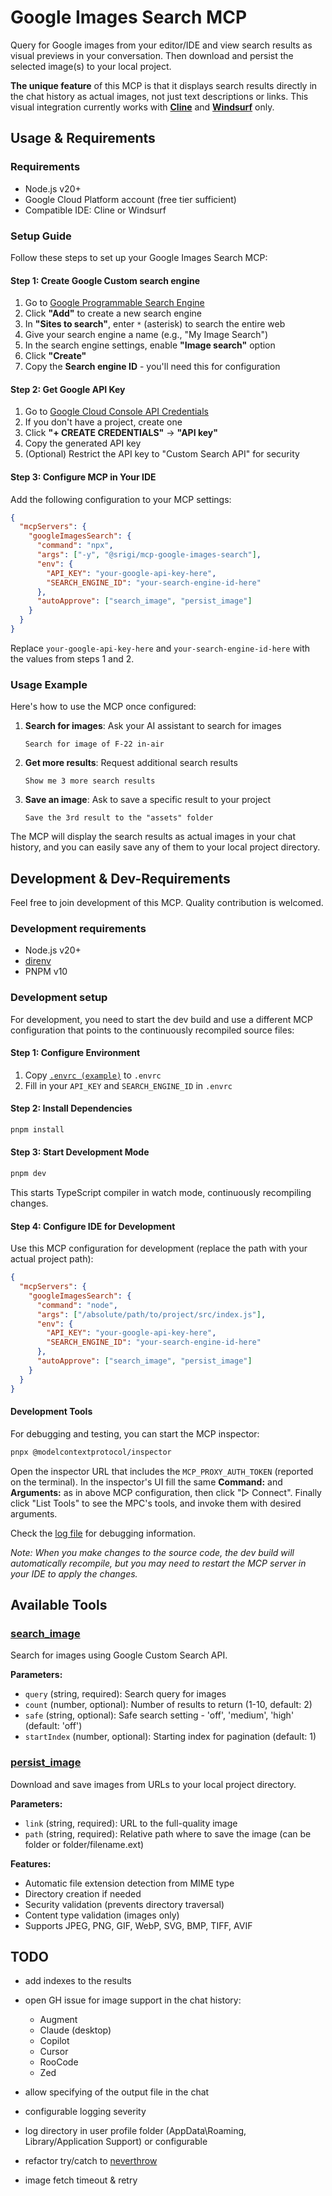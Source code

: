 # Google Images Search MCP

Query for Google images from your editor/IDE and view search results as visual previews in your conversation. Then download and persist the selected image(s) to your local project.

**The unique feature** of this MCP is that it displays search results directly in the chat history as actual images, not just text descriptions or links. This visual integration currently works with [**Cline**](https://cline.bot/) and [**Windsurf**](https://windsurf.com/editor) only.

## Usage & Requirements

### Requirements

- Node.js v20+
- Google Cloud Platform account (free tier sufficient)
- Compatible IDE: Cline or Windsurf

### Setup Guide

Follow these steps to set up your Google Images Search MCP:

#### Step 1: Create Google Custom search engine

1. Go to [Google Programmable Search Engine](https://programmablesearchengine.google.com/controlpanel/all)
2. Click **"Add"** to create a new search engine
3. In **"Sites to search"**, enter `*` (asterisk) to search the entire web
4. Give your search engine a name (e.g., "My Image Search")
5. In the search engine settings, enable **"Image search"** option
6. Click **"Create"**
7. Copy the **Search engine ID** - you'll need this for configuration

#### Step 2: Get Google API Key

1. Go to [Google Cloud Console API Credentials](https://console.cloud.google.com/apis/credentials)
2. If you don't have a project, create one
3. Click **"+ CREATE CREDENTIALS"** → **"API key"**
4. Copy the generated API key
5. (Optional) Restrict the API key to "Custom Search API" for security

#### Step 3: Configure MCP in Your IDE

Add the following configuration to your MCP settings:

```json
{
  "mcpServers": {
    "googleImagesSearch": {
      "command": "npx",
      "args": ["-y", "@srigi/mcp-google-images-search"],
      "env": {
        "API_KEY": "your-google-api-key-here",
        "SEARCH_ENGINE_ID": "your-search-engine-id-here"
      },
      "autoApprove": ["search_image", "persist_image"]
    }
  }
}
```

Replace `your-google-api-key-here` and `your-search-engine-id-here` with the values from steps 1 and 2.

### Usage Example

Here's how to use the MCP once configured:

1. **Search for images**: Ask your AI assistant to search for images

   ```
   Search for image of F-22 in-air
   ```

2. **Get more results**: Request additional search results

   ```
   Show me 3 more search results
   ```

3. **Save an image**: Ask to save a specific result to your project
   ```
   Save the 3rd result to the "assets" folder
   ```

The MCP will display the search results as actual images in your chat history, and you can easily save any of them to your local project directory.

## Development & Dev-Requirements

Feel free to join development of this MCP. Quality contribution is welcomed.

### Development requirements

- Node.js v20+
- [direnv](https://direnv.net/#getting-started)
- PNPM v10

### Development setup

For development, you need to start the dev build and use a different MCP configuration that points to the continuously recompiled source files:

#### Step 1: Configure Environment

1. Copy [`.envrc (example)`](<.envrc%20(example)>) to `.envrc`
2. Fill in your `API_KEY` and `SEARCH_ENGINE_ID` in `.envrc`

#### Step 2: Install Dependencies

```bash
pnpm install
```

#### Step 3: Start Development Mode

```bash
pnpm dev
```

This starts TypeScript compiler in watch mode, continuously recompiling changes.

#### Step 4: Configure IDE for Development

Use this MCP configuration for development (replace the path with your actual project path):

```json
{
  "mcpServers": {
    "googleImagesSearch": {
      "command": "node",
      "args": ["/absolute/path/to/project/src/index.js"],
      "env": {
        "API_KEY": "your-google-api-key-here",
        "SEARCH_ENGINE_ID": "your-search-engine-id-here"
      },
      "autoApprove": ["search_image", "persist_image"]
    }
  }
}
```

#### Development Tools

For debugging and testing, you can start the MCP inspector:

```bash
pnpx @modelcontextprotocol/inspector
```

Open the inspector URL that includes the `MCP_PROXY_AUTH_TOKEN` (reported on the terminal). In the inspector's UI fill the same **Command:** and **Arguments:** as in above MCP configuration, then click "▷ Connect". Finally click "List Tools" to see the MPC's tools, and invoke them with desired arguments.

Check the [log file](logs/info.log) for debugging information.

_Note: When you make changes to the source code, the dev build will automatically recompile, but you may need to restart the MCP server in your IDE to apply the changes._

## Available Tools

### [search_image](src/tools/search_image/README.md)

Search for images using Google Custom Search API.

**Parameters:**

- `query` (string, required): Search query for images
- `count` (number, optional): Number of results to return (1-10, default: 2)
- `safe` (string, optional): Safe search setting - 'off', 'medium', 'high' (default: 'off')
- `startIndex` (number, optional): Starting index for pagination (default: 1)

### [persist_image](src/tools/persist_image/README.md)

Download and save images from URLs to your local project directory.

**Parameters:**

- `link` (string, required): URL to the full-quality image
- `path` (string, required): Relative path where to save the image (can be folder or folder/filename.ext)

**Features:**

- Automatic file extension detection from MIME type
- Directory creation if needed
- Security validation (prevents directory traversal)
- Content type validation (images only)
- Supports JPEG, PNG, GIF, WebP, SVG, BMP, TIFF, AVIF

## TODO

- add indexes to the results
- open GH issue for image support in the chat history:
  - Augment
  - Claude (desktop)
  - Copilot
  - Cursor
  - RooCode
  - Zed

- allow specifying of the output file in the chat
- configurable logging severity
- log directory in user profile folder (AppData\Roaming, Library/Application Support) or configurable
- refactor try/catch to [neverthrow](https://github.com/supermacro/neverthrow)
- image fetch timeout & retry
